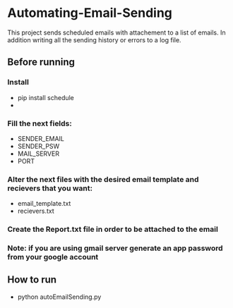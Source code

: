 # Automating-Email-Sending

This project sends scheduled emails with attachement to a list of emails. In addition writing all the sending history or errors to a log file.

## Before running

### Install
+ pip install schedule
+
### Fill the next fields:
+ SENDER_EMAIL
+ SENDER_PSW 
+ MAIL_SERVER 
+ PORT 

### Alter the next files with the desired email template and recievers that you want:
+  email_template.txt
+  recievers.txt

### Create the Report.txt file in order to be attached to the email

### Note: if you are using gmail server generate an app password from your google account

## How to run
+ python autoEmailSending.py



